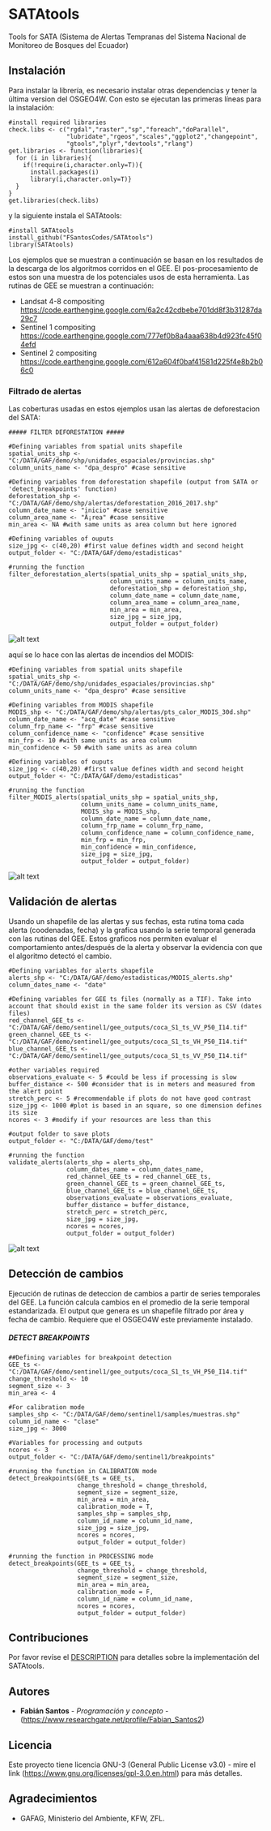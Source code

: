 # SATAtools

Tools for SATA (Sistema de Alertas Tempranas del Sistema Nacional de Monitoreo de Bosques del Ecuador) 

## Instalación

Para instalar la librería, es necesario instalar otras dependencias y tener la última version del OSGEO4W. Con esto se ejecutan las primeras líneas para la instalación:
```
#install required libraries
check.libs <- c("rgdal","raster","sp","foreach","doParallel",
                "lubridate","rgeos","scales","ggplot2","changepoint",
                "gtools","plyr","devtools","rlang")
get.libraries <- function(libraries){
  for (i in libraries){
    if(!require(i,character.only=T)){
      install.packages(i)
      library(i,character.only=T)}
  }
}
get.libraries(check.libs)
```
y la siguiente instala el SATAtools:
```
#install SATAtools
install_github("FSantosCodes/SATAtools")
library(SATAtools)
```
Los ejemplos que se muestran a continuación se basan en los resultados de la descarga de los algoritmos corridos en el GEE. El pos-procesamiento de estos son una muestra de los potenciales usos de esta herramienta. Las rutinas de GEE se muestran a continuación:
- Landsat 4-8 compositing
https://code.earthengine.google.com/6a2c42cdbebe701dd8f3b31287da29c7
- Sentinel 1 compositing
https://code.earthengine.google.com/777ef0b8a4aaa638b4d923fc45f04efd
- Sentinel 2 compositing
https://code.earthengine.google.com/612a604f0baf41581d225f4e8b2b06c0

### Filtrado de alertas

Las coberturas usadas en estos ejemplos usan las alertas de deforestacion del SATA:

```
##### FILTER DEFORESTATION #####

#Defining variables from spatial units shapefile
spatial_units_shp <- "C:/DATA/GAF/demo/shp/unidades_espaciales/provincias.shp"
column_units_name <- "dpa_despro" #case sensitive

#Defining variables from deforestation shapefile (output from SATA or 'detect_breakpoints' function)
deforestation_shp <- "C:/DATA/GAF/demo/shp/alertas/deforestation_2016_2017.shp"
column_date_name <- "inicio" #case sensitive
column_area_name <- "Ã¡rea" #case sensitive
min_area <- NA #with same units as area column but here ignored

#Defining variables of ouputs
size_jpg <- c(40,20) #first value defines width and second height
output_folder <- "C:/DATA/GAF/demo/estadisticas"

#running the function
filter_deforestation_alerts(spatial_units_shp = spatial_units_shp,
                            column_units_name = column_units_name,
                            deforestation_shp = deforestation_shp,
                            column_date_name = column_date_name,
                            column_area_name = column_area_name,
                            min_area = min_area,
                            size_jpg = size_jpg,
                            output_folder = output_folder)
```
![alt text](https://github.com/FSantosCodes/SATAtools/blob/master/boxplot.jpg)

aquí se lo hace con las alertas de incendios del MODIS:

```
#Defining variables from spatial units shapefile
spatial_units_shp <- "C:/DATA/GAF/demo/shp/unidades_espaciales/provincias.shp"
column_units_name <- "dpa_despro" #case sensitive

#Defining variables from MODIS shapefile
MODIS_shp <- "C:/DATA/GAF/demo/shp/alertas/pts_calor_MODIS_30d.shp"
column_date_name <- "acq_date" #case sensitive
column_frp_name <- "frp" #case sensitive
column_confidence_name <- "confidence" #case sensitive
min_frp <- 10 #with same units as area column
min_confidence <- 50 #with same units as area column

#Defining variables of ouputs
size_jpg <- c(40,20) #first value defines width and second height
output_folder <- "C:/DATA/GAF/demo/estadisticas"

#running the function
filter_MODIS_alerts(spatial_units_shp = spatial_units_shp,
                    column_units_name = column_units_name,
                    MODIS_shp = MODIS_shp,
                    column_date_name = column_date_name,
                    column_frp_name = column_frp_name,
                    column_confidence_name = column_confidence_name,
                    min_frp = min_frp,
                    min_confidence = min_confidence,
                    size_jpg = size_jpg,
                    output_folder = output_folder)
```
![alt text](https://github.com/FSantosCodes/SATAtools/blob/master/boxplot2.jpg)

## Validación de alertas

Usando un shapefile de las alertas y sus fechas, esta rutina toma cada alerta (coodenadas, fecha) y la grafica usando la serie temporal generada con las rutinas del GEE. Estos graficos nos permiten evaluar el comportamiento antes/después de la alerta y observar la evidencia con que el algoritmo detectó el cambio. 

```
#Defining variables for alerts shapefile
alerts_shp <- "C:/DATA/GAF/demo/estadisticas/MODIS_alerts.shp"
column_dates_name <- "date"

#Defining variables for GEE ts files (normally as a TIF). Take into account that should exist in the same folder its version as CSV (dates files)
red_channel_GEE_ts <- "C:/DATA/GAF/demo/sentinel1/gee_outputs/coca_S1_ts_VV_P50_I14.tif"
green_channel_GEE_ts <- "C:/DATA/GAF/demo/sentinel1/gee_outputs/coca_S1_ts_VH_P50_I14.tif"
blue_channel_GEE_ts <- "C:/DATA/GAF/demo/sentinel1/gee_outputs/coca_S1_ts_VV_P50_I14.tif"

#other variables required
observations_evaluate <- 5 #could be less if processing is slow
buffer_distance <- 500 #consider that is in meters and measured from the alert point
stretch_perc <- 5 #recommendable if plots do not have good contrast
size_jpg <- 1000 #plot is based in an square, so one dimension defines its size
ncores <- 3 #modify if your resources are less than this

#output folder to save plots
output_folder <- "C:/DATA/GAF/demo/test"

#running the function
validate_alerts(alerts_shp = alerts_shp,
                column_dates_name = column_dates_name,
                red_channel_GEE_ts = red_channel_GEE_ts,
                green_channel_GEE_ts = green_channel_GEE_ts,
                blue_channel_GEE_ts = blue_channel_GEE_ts,
                observations_evaluate = observations_evaluate,
                buffer_distance = buffer_distance,
                stretch_perc = stretch_perc,
                size_jpg = size_jpg,
                ncores = ncores,
                output_folder = output_folder)
```
![alt text](https://github.com/FSantosCodes/SATAtools/blob/master/validation.jpg)

## Detección de cambios
Ejecución de rutinas de deteccion de cambios a partir de series temporales del GEE. La función calcula cambios en el promedio de la serie temporal estandarizada. El output que genera es un shapefile filtrado por área y fecha de cambio. Requiere que el OSGEO4W este previamente instalado.

##### DETECT BREAKPOINTS #####

```
##Defining variables for breakpoint detection
GEE_ts <- "C:/DATA/GAF/demo/sentinel1/gee_outputs/coca_S1_ts_VH_P50_I14.tif"
change_threshold <- 10
segment_size <- 3
min_area <- 4

#For calibration mode
samples_shp <- "C:/DATA/GAF/demo/sentinel1/samples/muestras.shp"
column_id_name <- "clase"
size_jpg <- 3000

#Variables for processing and outputs
ncores <- 3
output_folder <- "C:/DATA/GAF/demo/sentinel1/breakpoints"

#running the function in CALIBRATION mode
detect_breakpoints(GEE_ts = GEE_ts,
                   change_threshold = change_threshold,
                   segment_size = segment_size,
                   min_area = min_area,
                   calibration_mode = T,
                   samples_shp = samples_shp,
                   column_id_name = column_id_name,
                   size_jpg = size_jpg,
                   ncores = ncores,
                   output_folder = output_folder)

#running the function in PROCESSING mode
detect_breakpoints(GEE_ts = GEE_ts,
                   change_threshold = change_threshold,
                   segment_size = segment_size,
                   min_area = min_area,
                   calibration_mode = F,
                   column_id_name = column_id_name,
                   ncores = ncores,
                   output_folder = output_folder)

```

## Contribuciones

Por favor revíse el  [DESCRIPTION](https://github.com/FSantosCodes/SATAtools/blob/master/DESCRIPTION) para detalles sobre la implementación del SATAtools.

## Autores

* **Fabián Santos** - *Programación y concepto* - (https://www.researchgate.net/profile/Fabian_Santos2)

## Licencia

Este proyecto tiene licencia GNU-3 (General Public License v3.0) - mire el link (https://www.gnu.org/licenses/gpl-3.0.en.html) para más detalles.

## Agradecimientos

* GAFAG, Ministerio del Ambiente, KFW, ZFL.
